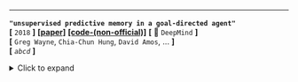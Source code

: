 
---

**`"unsupervised predictive memory in a goal-directed agent"`**  
**[** `2018` **]** **[[paper]](https://arxiv.org/pdf/1803.10760)** **[[code-(non-official)]](https://github.com/Kajiyu/MERLIN)**   **[** :office: `DeepMind` **]**  
**[**  `Greg Wayne`, `Chia-Chun Hung`, `David Amos`, ...  **]**  
**[** _`abcd`_ **]**  

<details markdown="1">
  <summary markdown="0">Click to expand</summary>

- **Motivation**
- **overview**
  - ![image-20201229182024033](media/image-20201229182024033.png)
 - 几种不同的记忆模型

| methods                                                      | description |
| ------------------------------------------------------------ | ----------- |
| ![image-20201229182006075](media/image-20201229182006075.png) |             |
| ![image-20201229182014349](media/image-20201229182014349.png) |             |
| ![image-20201229182024033](media/image-20201229182024033.png) |             |

</details>